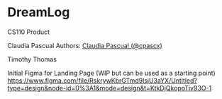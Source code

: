 # DreamLog
CS110 Product

Claudia Pascual
Authors: [Claudia Pascual (@cpascx)](https://github.com/cpascx)

Timothy Thomas


Initial Figma for Landing Page (WIP but can be used as a starting point)
https://www.figma.com/file/RskrywKbrGTmd9lsjU3aYX/Untitled?type=design&node-id=0%3A1&mode=design&t=KtkDjQkopoTiv93O-1